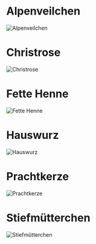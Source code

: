 # Alpenveilchen 
![Alpenveilchen](https://github.com/ArthurFleck35x/Web-Engineering-1/assets/152798623/35090af3-3c3b-4300-9096-f7a7039c06da)
<br/>
# Christrose
![Christrose](https://github.com/ArthurFleck35x/Web-Engineering-1/assets/152798623/9219f4a2-9b34-49e1-81dd-b10236ab05f9)
<br/>
# Fette Henne
![Fette Henne](https://github.com/ArthurFleck35x/Web-Engineering-1/assets/152798623/27c42cce-85d6-4471-a7d3-89dd40958cb6)
<br/>
# Hauswurz 
![Hauswurz](https://github.com/ArthurFleck35x/Web-Engineering-1/assets/152798623/671fc5ae-9935-44cd-afc1-c3d08293da34)
<br/>
# Prachtkerze
![Prachtkerze](https://github.com/ArthurFleck35x/Web-Engineering-1/assets/152798623/735bb7f1-7561-4626-9948-46da6a9233e9)
<br/>
# Stiefmütterchen
![Stiefmütterchen](https://github.com/ArthurFleck35x/Web-Engineering-1/assets/152798623/c0fd8986-0b25-4d1d-a429-0313fe7d4e0f)
<br/>

